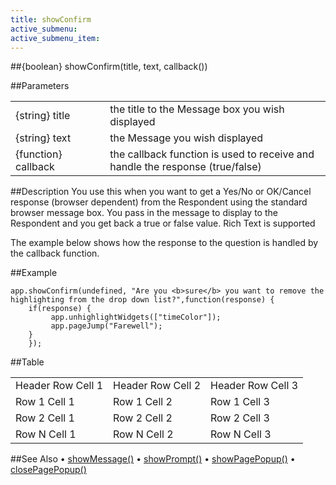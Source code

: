 ```yaml
---
title: showConfirm
active_submenu: 
active_submenu_item:
---
```


##{boolean} showConfirm(title, text, callback())

##Parameters

<!-- Parameter Table -->
<table width="100%">
  <tr>
    <td width="30%">{string} title</td>
    <td>the title to the Message box you wish displayed</td>
  </tr>
  <tr>
    <td>{string} text</td>
    <td>the Message you wish displayed</td>
  </tr>  
  <tr>
    <td>{function} callback</td>
    <td>the callback function is used to receive and handle the response (true/false)</td>
  </tr>  
</table>

##Description
You use this when you want to get a Yes/No or OK/Cancel response (browser dependent) from the Respondent using the standard browser message box. You pass in the message to display to the Respondent and you get back a true or false value.
Rich Text is supported
 
The example below shows how the response to the question is handled by the callback function.

##Example

    app.showConfirm(undefined, "Are you <b>sure</b> you want to remove the highlighting from the drop down list?",function(response) {
        if(response) {
             app.unhighlightWidgets(["timeColor"]);
             app.pageJump("Farewell");
        }
        });


##Table

<table width="100%">
  <tr>
    <td>Header Row Cell 1</td>
    <td>Header Row Cell 2</td>
    <td>Header Row Cell 3</td>
  </tr>
  <tr>
    <td>Row 1 Cell 1</td>
    <td>Row 1 Cell 2</td>
    <td>Row 1 Cell 3</td>
  </tr>
  <tr>
    <td>Row 2 Cell 1</td>
    <td>Row 2 Cell 2</td>
    <td>Row 2 Cell 3</td>
  </tr>  
  <tr>
    <td>Row N Cell 1</td>
    <td>Row N Cell 2</td>
    <td>Row N Cell 3</td>
  </tr>  
</table>

##See Also
• [showMessage()](#)
• [showPrompt()](#)
• [showPagePopup()](#)
• [closePagePopup()](#)



